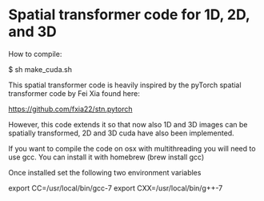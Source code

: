 # Spatial transformer code for 1D, 2D, and 3D

How to compile:

$ sh make_cuda.sh


This spatial transformer code is heavily inspired by the pyTorch spatial transformer code by Fei Xia found here:

https://github.com/fxia22/stn.pytorch

However, this code extends it so that now also 1D and 3D images can be spatially transformed, 2D and 3D cuda have also been implemented.

If you want to compile the code on osx with multithreading you will need to use gcc. You can install it with homebrew (brew install gcc)

Once installed set the following two environment variables

export CC=/usr/local/bin/gcc-7
export CXX=/usr/local/bin/g++-7

